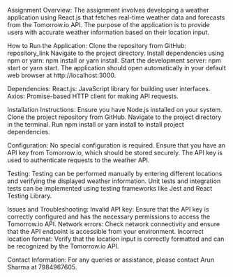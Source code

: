 Assignment Overview:
The assignment involves developing a weather application using React.js that fetches real-time weather data and forecasts from the Tomorrow.io API. The purpose of the application is to provide users with accurate weather information based on their location input.

How to Run the Application:
Clone the repository from GitHub: repository_link
Navigate to the project directory.
Install dependencies using npm or yarn: npm install or yarn install.
Start the development server: npm start or yarn start.
The application should open automatically in your default web browser at http://localhost:3000.


Dependencies:
React.js: JavaScript library for building user interfaces.
Axios: Promise-based HTTP client for making API requests.


Installation Instructions:
Ensure you have Node.js installed on your system.
Clone the project repository from GitHub.
Navigate to the project directory in the terminal.
Run npm install or yarn install to install project dependencies.

Configuration:
No special configuration is required. Ensure that you have an API key from Tomorrow.io, which should be stored securely. The API key is used to authenticate requests to the weather API.

Testing:
Testing can be performed manually by entering different locations and verifying the displayed weather information. Unit tests and integration tests can be implemented using testing frameworks like Jest and React Testing Library.

Issues and Troubleshooting:
Invalid API key: Ensure that the API key is correctly configured and has the necessary permissions to access the Tomorrow.io API.
Network errors: Check network connectivity and ensure that the API endpoint is accessible from your environment.
Incorrect location format: Verify that the location input is correctly formatted and can be recognized by the Tomorrow.io API.

Contact Information:
For any queries or assistance, please contact Arun Sharma at 7984967605.
